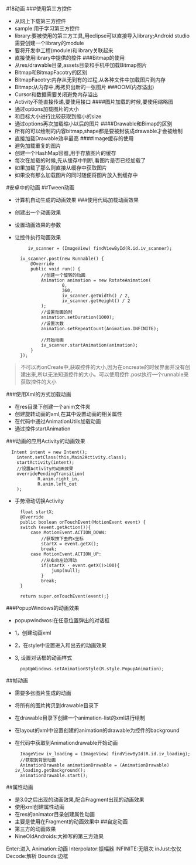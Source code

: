 #18动画
###使用第三方控件
- 从网上下载第三方控件
- sample:用于学习第三方控件
- library:要被使用的第三方工具,用eclipse可以直接导入library;Android studio需要创建一个library的module
- 要将开发中工程(module)和library关联起来
- 直接使用library中提供的控件
###Bitmap的使用
- 从res/drawable目录,assets目录和手机中加载Bitmap图片
- Bitmap和BitmapFacotry的区别
- BitmapFacotry:内存从无到有的过程,从各种文件中加载图片到内存
- Bitmap:从内存中,再拷贝出新的一张图片
###OOM(内存溢出)
- Cursor和数据需要关闭避免内存溢出
- Activity不能直接传递,要使用接口
####图片加载的时候,要使用缩略图
- 通过options加载图片的大小
- 和目标大小进行比较获取到缩小的size
- 通过options再次加载缩小以后的图片
####Drawable和Bimap的区别
- 所有的可以绘制的内容bitmap,shape都是要被封装成drawable才会被绘制
- 直接加载Drawable效率最高
####Image缓存的使用
- 避免加载重复的图片
- 创建一个HashMap容器,用于存放图片的缓存
- 每次在加载的时候,先从缓存中判断,看图片是否已经加载了
- 如果加载了那么则直接从缓存中获取图片
- 如果没有那么加载图片的同时随便将图片放入到缓存中

#安卓中的动画
##Tween动画
- 计算机自动生成的动画效果
###使用代码加载动画效果
- 创建出一个动画效果
- 设置动画效果的参数
- 让控件执行动画效果

           iv_scanner = (ImageView) findViewById(R.id.iv_scanner);

        iv_scanner.post(new Runnable() {
            @Override
            public void run() {
                //创建一个旋转的动画
                Animation animation = new RotateAnimation(
                        0,
                        360,
                        iv_scanner.getWidth() / 2,
                        iv_scanner.getHeight() / 2
                );
                //设置动画的时
                animation.setDuration(1000);
                //设置次数
                animation.setRepeatCount(Animation.INFINITE);

                //开始动画
                iv_scanner.startAnimation(animation);
            }
        });


> 不可以再onCreate中,获取控件的大小,因为在oncreate的时候界面并没有创建出来,所以无法知道控件的大小。可以使用控件.post执行一个runnable来获取控件的大小

###使用Xml的方式加载动画
- 在res目录下创建一个anim文件夹
- 创建旋转动画的xml,在其中设置动画的相关属性
- 在代码中通过AnimationUtils加载动画
- 通过控件startAnimation

###动画的应用Activity的动画效果

      Intent intent = new Intent();
        intent.setClass(this,Main2Activity.class);
        startActivity(intent);
        //设置Activity的动画效果
        overridePendingTransition(
                R.anim.right_in,
                R.anim.left_out
        );
- 手势滑动切换Activity

        float startX;
    	@Override
    	public boolean onTouchEvent(MotionEvent event) {
        switch (event.getAction()){
            case MotionEvent.ACTION_DOWN:
                //获取按下去的x坐标
                startX = event.getX();
                break;
            case MotionEvent.ACTION_UP:
                //从右向左边滑动
                if(startX - event.getX()>100){
                    jump(null);
                }
                break;
        }

        return super.onTouchEvent(event);}
###PopupWindows的动画效果
- popupwindwos:在任意位置弹出的对话框

- 1，创建动画xml
- 2，在style中设置进入和出去的动画效果
    	<style name="popUpWindowsStyle">
        <item name="android:windowEnterAnimation">
            @anim/fadein
        </item>
        <item name="android:windowExitAnimation">
            @anim/fadeout
        </item>
    	</style>
- 3, 设置对话框的动画样式

		popUpWindows.setAnimationStyle(R.style.PopupAnimation);


##帧动画
- 需要多张图片生成的动画
- 将所有的图片拷贝到drawable目录下
- 在drawable目录下创建一个animation-list的xml进行绘制
- 在layout的xml中设置创建的animation的drawable为控件的background
- 在代码中获取到Animationdrawable开始动画

        ImageView iv_loading = (ImageView) findViewById(R.id.iv_loading);
        //获取到背景动画
        AnimationDrawable animationDrawable = (AnimationDrawable) iv_loading.getBackground();
        animationDrawable.start();

##属性动画
- 是3.0之后出现的动画效果,配合Fragment出现的动画效果
- 使用xml创建属性动画
- 在res的animator目录创建属性动画
- 主要是使用在Fragment的动画效果中
##自定动画
- 第三方的动画效果
- NineOldAndroids:大神写的第三方效果




Enter:进入
Animation:动画
Interpolator:振幅器
INFINITE:无限次
inJust:仅仅
Decode:解析
Bounds:边框


